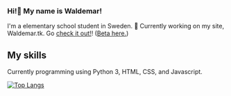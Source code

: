 ### Hi!👋 My name is Waldemar!
I'm a elementary school student in Sweden.
🔭 Currently working on my site, Waldemar.tk. Go [check it out!](https://waldemar.tk)! ([Beta here.](https://beta.waldemar.tk))

## My skills
Currently programming using Python 3, HTML, CSS, and Javascript.

[![Top Langs](https://github-readme-stats.vercel.app/api/top-langs/?username=WaldemarBjornstrom)](#)


<!--
**WaldemarBjornstrom/WaldemarBjornstrom** is a ✨ _special_ ✨ repository because its `README.md` (this file) appears on your GitHub profile.

Here are some ideas to get you started:

- 🔭 I’m currently working on ...
- 🌱 I’m currently learning ...
- 👯 I’m looking to collaborate on ...
- 🤔 I’m looking for help with ...
- 💬 Ask me about ...
- 📫 How to reach me: ...
- 😄 Pronouns: ...
- ⚡ Fun fact: ...
-->

